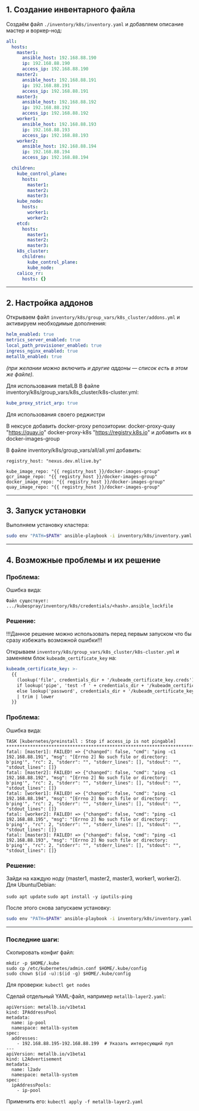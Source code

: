 
## 1. Создание инвентарного файла

Создаём файл `./inventory/k8s/inventory.yaml` и добавляем описание мастер и воркер-нод:

```yaml
all:
  hosts:
    master1:
      ansible_host: 192.168.88.190
      ip: 192.168.88.190
      access_ip: 192.168.88.190
    master2:
      ansible_host: 192.168.88.191
      ip: 192.168.88.191
      access_ip: 192.168.88.191
    master3:
      ansible_host: 192.168.88.192
      ip: 192.168.88.192
      access_ip: 192.168.88.192
    worker1:
      ansible_host: 192.168.88.193
      ip: 192.168.88.193
      access_ip: 192.168.88.193
    worker2:
      ansible_host: 192.168.88.194
      ip: 192.168.88.194
      access_ip: 192.168.88.194

  children:
    kube_control_plane:
      hosts:
        master1:
        master2:
        master3:
    kube_node:
      hosts:
        worker1:
        worker2:
    etcd:
      hosts:
        master1:
        master2:
        master3:
    k8s_cluster:
      children:
        kube_control_plane:
        kube_node:
    calico_rr:
      hosts: {}
```

---

## 2. Настройка аддонов

Открываем файл `inventory/k8s/group_vars/k8s_cluster/addons.yml` и активируем необходимые дополнения:

```yaml
helm_enabled: true
metrics_server_enabled: true
local_path_provisioner_enabled: true
ingress_nginx_enabled: true
metallb_enabled: true
```

_(при желании можно включить и другие аддоны — список есть в этом же файле)._

Для использования metalLB
В файле inventory/k8s/group_vars/k8s_cluster/k8s-cluster.yml:

```yaml
kube_proxy_strict_arp: true
```

Для использования своего реджистри

В нексусе добавить docker-proxy репозитории:
docker-proxy-quay "https://quay.io"
docker-proxy-k8s   "https://registry.k8s.io"
и добавить их в  docker-images-group

В файле inventory/k8s/group_vars/all/all.yml добавить:

```
registry_host: "nexus.dev.mllive.by"

kube_image_repo: "{{ registry_host }}/docker-images-group"
gcr_image_repo: "{{ registry_host }}/docker-images-group"
docker_image_repo: "{{ registry_host }}/docker-images-group"
quay_image_repo: "{{ registry_host }}/docker-images-group"
```

---

## 3. Запуск установки

Выполняем установку кластера:

```bash
sudo env "PATH=$PATH" ansible-playbook -i inventory/k8s/inventory.yaml cluster.yml -u root -f 1 -b --extra-vars "@inventory/k8s/group_vars/k8s_cluster/addons.yml"
```

---

## 4. Возможные проблемы и их решение

### Проблема:

Ошибка вида:

```
Файл существует: .../kubespray/inventory/k8s/credentials/<hash>.ansible_lockfile
```

### Решение:
!!!Данное решение можно использовать перед первым запуском что бы сразу избежать возможной ошибки!!!

Открываем `inventory/k8s/group_vars/k8s_cluster/k8s-cluster.yml` и заменяем блок `kubeadm_certificate_key` на:

```yaml
kubeadm_certificate_key: >-
  {{
    (lookup('file', credentials_dir + '/kubeadm_certificate_key.creds')
    if lookup('pipe', 'test -f ' + credentials_dir + '/kubeadm_certificate_key.creds && echo yes || echo no') == 'yes'
    else lookup('password', credentials_dir + '/kubeadm_certificate_key.creds length=64 chars=hexdigits'))
    | trim | lower
  }}
```

### Проблема:

Ошибка вида:
```
TASK [kubernetes/preinstall : Stop if access_ip is not pingable] **************************************************************************************************************************************************
fatal: [master1]: FAILED! => {"changed": false, "cmd": "ping -c1 192.168.88.191", "msg": "[Errno 2] No such file or directory: b'ping'", "rc": 2, "stderr": "", "stderr_lines": [], "stdout": "", "stdout_lines": []}
fatal: [master2]: FAILED! => {"changed": false, "cmd": "ping -c1 192.168.88.192", "msg": "[Errno 2] No such file or directory: b'ping'", "rc": 2, "stderr": "", "stderr_lines": [], "stdout": "", "stdout_lines": []}
fatal: [worker1]: FAILED! => {"changed": false, "cmd": "ping -c1 192.168.88.194", "msg": "[Errno 2] No such file or directory: b'ping'", "rc": 2, "stderr": "", "stderr_lines": [], "stdout": "", "stdout_lines": []}
fatal: [worker2]: FAILED! => {"changed": false, "cmd": "ping -c1 192.168.88.195", "msg": "[Errno 2] No such file or directory: b'ping'", "rc": 2, "stderr": "", "stderr_lines": [], "stdout": "", "stdout_lines": []}
fatal: [master3]: FAILED! => {"changed": false, "cmd": "ping -c1 192.168.88.193", "msg": "[Errno 2] No such file or directory: b'ping'", "rc": 2, "stderr": "", "stderr_lines": [], "stdout": "", "stdout_lines": []}

```

### Решение:
Зайди на каждую ноду (master1, master2, master3, worker1, worker2).  
Для Ubuntu/Debian:

`sudo apt update`
`sudo apt install -y iputils-ping`

После этого снова запускаем установку:
```bash
sudo env "PATH=$PATH" ansible-playbook -i inventory/k8s/inventory.yaml cluster.yml -u root -f 1 -b --extra-vars "@inventory/k8s/group_vars/k8s_cluster/addons.yml"
```

---

### **Последние шаги:**

Скопировать конфиг файл:
```
mkdir -p $HOME/.kube
sudo cp /etc/kubernetes/admin.conf $HOME/.kube/config
sudo chown $(id -u):$(id -g) $HOME/.kube/config
```

Для проверки:
`kubectl get nodes`

Сделай отдельный YAML-файл, например `metallb-layer2.yaml`:
```
apiVersion: metallb.io/v1beta1
kind: IPAddressPool
metadata:
  name: ip-pool
  namespace: metallb-system
spec:
  addresses:
    - 192.168.88.195-192.168.88.199  # Указать интересующий пул
---
apiVersion: metallb.io/v1beta1
kind: L2Advertisement
metadata:
  name: l2adv
  namespace: metallb-system
spec:
  ipAddressPools:
    - ip-pool

```

Применить его:
`kubectl apply -f metallb-layer2.yaml`
